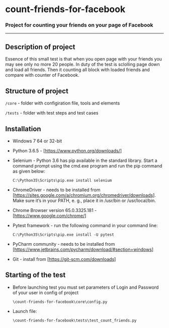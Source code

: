 # count-friends-for-facebook
### Project for counting your friends on your page of Facebook 
-------------
## Description of project

Essence of this small test is that when you open page with your friends you may see only no more 20 people. In duty of the test is sclolling page down and load all friends. Then it counting all block with loaded friends and compare with counter of Facebook.   

## Structure of project

`/core`  - folder with configiration file, tools and elements

`/tests` - folder with test steps and test cases

## Installation
* Windows 7 64 or 32-bit
* Python 3.6.5 - [https://www.python.org/downloads/]
* Selenium - Python 3.6 has pip available in the standard library. Start a command prompt using the cmd.exe program and run the pip command as given below: 

   `C:\Python35\Scripts\pip.exe install selenium`
* ChromeDriver - needs to be installed from [https://sites.google.com/a/chromium.org/chromedriver/downloads]. 
Make sure it’s in your PATH, e. g., place it in /usr/bin or /usr/local/bin.
* Chrome Browser version 65.0.3325.181 - [https://www.google.com/chrome/]
* Pytest framework - run the following command in your command line:
   
   `C:\Python35\Scripts\pip.exe install -U pytest`
* PyCharm community - needs to be installed from [https://www.jetbrains.com/pycharm/download/#section=windows]
* Git - install from [https://git-scm.com/downloads]

## Starting of the test
* Before launching test you must set parameters of Login and Password of your user in config of project
  
  `\count-friends-for-facebook\core\config.py`  
* Launch file:

  `\count-friends-for-facebook\tests\test_count_friends.py`
